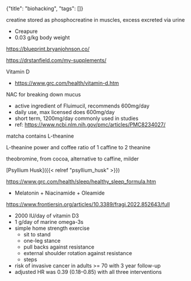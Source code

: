 {"title": "biohacking", "tags": []}

creatine stored as phosphocreatine in muscles, excess excreted via urine
* Creapure
* 0.03 g/kg body weight

https://blueprint.bryanjohnson.co/

https://drstanfield.com/my-supplements/

Vitamin D
* https://www.grc.com/health/vitamin-d.htm

NAC for breaking down mucus
* active ingredient of Fluimucil, recommends 600mg/day
* daily use, max licensed does 600mg/day
* short term, 1200mg/day commonly used in studies
* ref: https://www.ncbi.nlm.nih.gov/pmc/articles/PMC8234027/

matcha contains L-theanine

L-theanine power and coffee
ratio of 1 caffine to 2 theanine

theobromine, from cocoa, alternative to caffine, milder

[Psyllium Husk]({{< relref "psyllium_husk" >}})

https://www.grc.com/health/sleep/healthy_sleep_formula.htm
* Melatonin + Niacinamide + Oleamide

https://www.frontiersin.org/articles/10.3389/fragi.2022.852643/full
* 2000 IU/day of vitamin D3
* 1 g/day of marine omega-3s
* simple home strength exercise
  * sit to stand
  * one-leg stance
  * pull backs against resistance
  * external shoulder rotation against resistance
  * steps
* risk of invasive cancer in adults >= 70 with 3 year follow-up
* adjusted HR was 0.39 (0.18–0.85) with all three interventions
